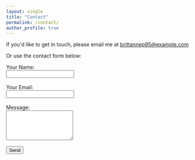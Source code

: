 ```yaml
---
layout: single
title: "Contact"
permalink: /contact/
author_profile: true
---
```


If you'd like to get in touch, please email me at [brittannep95@example.com](mailto:brittannep95@example.com)

Or use the contact form below:

<form action="https://formspree.io/f/mnqwnqgj" method="POST">
  <label>Your Name:</label><br>
  <input type="text" name="name" required><br><br>
  <label>Your Email:</label><br>
  <input type="email" name="_replyto" required><br><br>
  <label>Message:</label><br>
  <textarea name="message" rows="5" required></textarea><br><br>
  <button type="submit">Send</button>
</form>